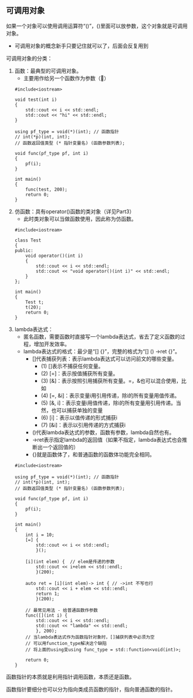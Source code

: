 ## 可调用对象
如果一个对象可以使用调用运算符“()”，()里面可以放参数，这个对象就是可调用对象。
- 可调用对象的概念新手只要记住就可以了，后面会反复用到

可调用对象的分类：
1. 函数：最典型的可调用对象。
   - 主要用作给另一个函数作为参数（🔺）
    ```
    #include<iostream>

    void test(int i)
    {
        std::cout << i << std::endl;
        std::cout << "hi" << std::endl;
    }

    using pf_type = void(*)(int); // 函数指针
    // int(*p)(int, int);
    // 函数返回值类型 (* 指针变量名) (函数参数列表);

    void func(pf_type pf, int i)
    {
        pf(i);
    }

    int main()
    {
        func(test, 200);
        return 0;
    }
    ```
2. 仿函数：具有operator()函数的类对象（详见Part3）
   - 此时类对象可以当做函数使用，因此称为仿函数。
    ```
    #include<iostream>

    class Test
    {
    public:
        void operator()(int i)
        {
            std::cout << i << std::endl;
            std::cout << "void operator()(int i)" << std::endl;
        }
    };

    int main()
    {
        Test t;
        t(20);
        return 0;
    }
    ```
3. lambda表达式：
   - 匿名函数，需要函数时直接写一个lambda表达式，省去了定义函数的过程，增加开发效率。
   - lambda表达式的格式：最少是“[] {}”，完整的格式为“[] () ->ret {}”。
     - []代表捕获列表：表示lambda表达式可以访问前文的哪些变量。
       - (1) []表示不捕获任何变量。
       - (2) [=]：表示按值捕获所有变量。
       - (3) [&]：表示按照引用捕获所有变量。=，&也可以混合使用，比如
       - (4) [=, &i]：表示变量i用引用传递，除i的所有变量用值传递。
       - (5) [&, i]：表示变量i用值传递，除i的所有变量用引用传递。当然，也可以捕获单独的变量
       - (6) [i]：表示以值传递的形式捕获i
       - (7) [&i]：表示以引用传递的方式捕获i
     - ()代表lambda表达式的参数，函数有参数，lambda自然也有。
     - ->ret表示指定lambda的返回值（如果不指定，lambda表达式也会推断出一个返回值的）
     - {}就是函数体了，和普通函数的函数体功能完全相同。
    ```
    #include<iostream>

    using pf_type = void(*)(int); // 函数指针
    // int(*p)(int, int);
    // 函数返回值类型 (* 指针变量名) (函数参数列表);

    void func(pf_type pf, int i)
    {
        pf(i);
    }

    int main()
    {
        int i = 10;
        [=] {
            std::cout << i << std::endl;
            }();

        [i](int elem) {  // elem是传递的参数
            std::cout << i+elem << std::endl;
            }(200);

        auto ret = [i](int elem)-> int { // ->int 不写也行
            std::cout << i + elem << std::endl;
            return 1;
            }(200);

        // 最常见用法 - 给普通函数作参数
        func([](int i) {  
            std::cout << i << std::endl;
            std::cout << "lambda" << std::endl;
            }, 200);
        // 当lambda表达式作为函数指针对象时，[]捕获列表中必须为空
        // 可以用function_type解决这个缺陷
        // 将上面的using变using func_type = std::function<void(int)>;

        return 0;
    }
    ```

函数指针的本质就是利用指针调用函数，本质还是函数。

函数指针要细分也可以分为指向类成员函数的指针，指向普通函数的指针。

